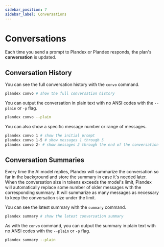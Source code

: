 ```yaml
---
sidebar_position: 7
sidebar_label: Conversations
---
```


# Conversations

Each time you send a prompt to Plandex or Plandex responds, the plan's **conversation** is updated.

## Conversation History

You can see the full conversation history with the `convo` command.

```bash
plandex convo # show the full conversation history
```

You can output the conversation in plain text with no ANSI codes with the `--plain` or `-p` flag.

```bash
plandex convo --plain
```

You can also show a specific message number or range of messages.

```bash
plandex convo 1 # show the initial prompt
plandex convo 1-5 # show messages 1 through 5
plandex convo 2- # show messages 2 through the end of the conversation
```

## Conversation Summaries

Every time the AI model replies, Plandex will summarize the conversation so far in the background and store the summary in case it's needed later. When the conversation size in tokens exceeds the model's limit, Plandex will automatically replace some number of older messages with the corresponding summary. It will summarize as many messages as necessary to keep the conversation size under the limit.

You can see the latest summary with the `summary` command.

```bash
plandex summary # show the latest conversation summary
```

As with the `convo` command, you can output the summary in plain text with no ANSI codes with the `--plain` or `-p` flag.

```bash
plandex summary --plain
```

